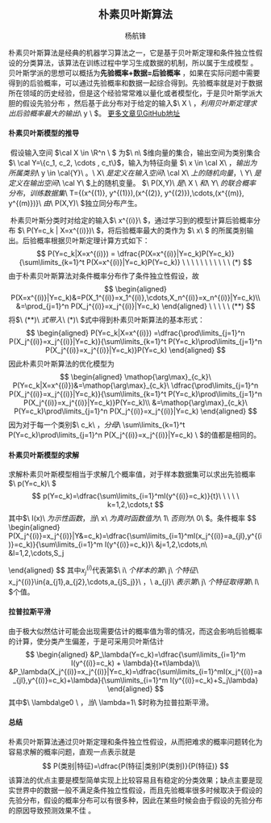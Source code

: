 ## <center>朴素贝叶斯算法</center>

<center>杨航锋</center>

​	朴素贝叶斯算法是经典的机器学习算法之一，它是基于贝叶斯定理和条件独立性假设的分类算法，该算法在训练过程中学习生成数据的机制，所以属于生成模型 。贝叶斯学派的思想可以概括为**先验概率+数据=后验概率** ，如果在实际问题中需要得到的后验概率，可以通过先验概率和数据一起综合得到。先验概率就是对于数据所在领域的历史经验，但是这个经验常常难以量化或者模型化，于是贝叶斯学派大胆的假设先验分布 ，然后基于此分布对于给定的输入$\ X \ $，利用贝叶斯定理求出后验概率最大的输出$\ y \ $。 [更多文章见GitHub地址](https://link.zhihu.com/?target=https%3A//github.com/Fenghuapiao/ML-NOTE)

#### 朴素贝叶斯模型的推导

​	假设输入空间 $\cal X \in \R^n \ $ 为$\ n\ $维向量的集合，输出空间为类别集合 $\ \cal Y=\{c_1, c_2, \cdots , c_t\}$，输入为特征向量 $\ x \in  \cal X\ $，输出为所属类别$\ y \in  \cal{Y}\ $。$\ X\ $是定义在输入空间$\ \cal X\ $上的随机向量，$\ Y\ $是定义在输出空间$\ \cal Y\ $上的随机变量。 $\ P(X,Y)\ $是$\ X \ $和$\ Y\ $的联合概率分布，训练数据集$\ T=\{(x^{(1)}, y^{(1)}),(x^{(2)}, y^{(2)}),\cdots,(x^{(m)}, y^{(m)})\}\ $由$\ P(X,Y)\ $独立同分布产生。

​	朴素贝叶斯分类时对给定的输入$\ x^{(i)}\ $，通过学习到的模型计算后验概率分布 $\ P(Y=c_k | X=x^{(i)})\ $，将后验概率最大的类作为 $\ x\ $ 的所属类别输出。后验概率根据贝叶斯定理计算方式如下：
$$
P(Y=c_k|X=x^{(i)}) = \dfrac{P(X=x^{(i)}|Y=c_k)P(Y=c_k)}{\sum\limits_{k=1}^t P(X=x^{(i)}|Y=c_k)P(Y=c_k)} \ \ \ \ \ \ \ \ \ \ \ (*)
$$
由于朴素贝叶斯算法对条件概率分布作了条件独立性假设，故
$$
\begin{aligned}
P(X=x^{(i)}|Y=c_k)&=P(X_1^{(i)}=x_1^{(i)},\cdots,X_n^{(i)}=x_n^{(i)}|Y=c_k)\\
&=\prod_{j=1}^n P(X_j^{(i)}=x_j^{(i)}|Y=c_k)
\end{aligned} \ \ \ \ \    (**)
$$
将$\ (**)\ $式带入$\ (*)\ $式中得到朴素贝叶斯算法的基本形式：
$$
\begin{aligned}
P(Y=c_k|X=x^{(i)}) =\dfrac{\prod\limits_{j=1}^n P(X_j^{(i)}=x_j^{(i)}|Y=c_k)}{\sum\limits_{k=1}^t P(Y=c_k)\prod\limits_{j=1}^n P(X_j^{(i)}=x_j^{(i)}|Y=c_k)}P(Y=c_k)
\end{aligned}
$$
因此朴素贝叶斯算法的优化模型为
$$
\begin{aligned}
\mathop{\arg\max}_{c_k}\ P(Y=c_k|X=x^{(i)})&=\mathop{\arg\max}_{c_k}\ \dfrac{\prod\limits_{j=1}^n P(X_j^{(i)}=x_j^{(i)}|Y=c_k)}{\sum\limits_{k=1}^t P(Y=c_k)\prod\limits_{j=1}^n P(X_j^{(i)}=x_j^{(i)}|Y=c_k)}P(Y=c_k)\\
&=\mathop{\arg\max}_{c_k}\ P(Y=c_k)\prod\limits_{j=1}^n P(X_j^{(i)}=x_j^{(i)}|Y=c_k)
\end{aligned}
$$
因为对于每一个类别$\ c_k\ $，分母$\ \sum\limits_{k=1}^t P(Y=c_k)\prod\limits_{j=1}^n P(X_j^{(i)}=x_j^{(i)}|Y=c_k) \ $的值都是相同的。

#### 朴素贝叶斯模型的求解

​	求解朴素贝叶斯模型相当于求解几个概率值，对于样本数据集可以求出先验概率$\ p(Y=c_k)\ $
$$
p(Y=c_k)=\dfrac{\sum\limits_{i=1}^mI(y^{(i)}=c_k)}{t}\ \ \ \ \ k=1,2,\cdots,t
$$
其中$\ I(x)\ $为示性函数，当$\ x\ $为真时函数值为$\ 1\ $否则为$\ 0\ $。条件概率
$$
\begin{aligned}
P(X_j^{(i)}=x_j^{(i)}|Y&=c_k)=\dfrac{\sum\limits_{i=1}^mI(x_j^{(i)}=a_{jl},y^{(i)}=c_k)}{\sum\limits_{i=1}^m I(y^{(i)}=c_k)}\\
&j=1,2,\cdots,n\\
&l=1,2,\cdots,S_j

\end{aligned}
$$
其中$x_j^{(i)}$代表第$\ i\ $个样本的第$\ j\ $个特征$\ x_j^{(i)}\in\{a_{j1},a_{j2},\cdots,a_{jS_j}\}\ $，$\ a_{jl}\ $表示第$\ j\ $个特征取得第$\ l\ $个值。

#### 拉普拉斯平滑

​	由于极大似然估计可能会出现需要估计的概率值为零的情况，而这会影响后验概率的计算，使分类产生偏差，于是可采用贝叶斯估计 
$$
\begin{aligned}
&P_\lambda(Y=c_k)=\dfrac{\sum\limits_{i=1}^m I(y^{(i)}=c_k) + \lambda}{t+t\lambda}\\ 
&P_\lambda(X_j^{(i)}=x_j^{(i)}|Y=c_k)=\dfrac{\sum\limits_{i=1}^mI(x_j^{(i)}=a_{jl},y^{(i)}=c_k)+\lambda}{\sum\limits_{i=1}^m I(y^{(i)}=c_k)+S_j\lambda}
\end{aligned}
$$
其中$\ \lambda\ge0 \ $，当$\ \lambda=1\ $时称为拉普拉斯平滑。

#### 总结

​	朴素贝叶斯算法通过贝叶斯定理和条件独立性假设，从而把难求的概率问题转化为容易求解的概率问题，直观一点表示就是
$$
P(类别|特征)=\dfrac{P(特征|类别)P(类别)}{P(特征)}
$$
该算法的优点主要是模型简单实现上比较容易且有稳定的分类效果；缺点主要是现实世界中的数据一般不满足条件独立性假设，而且先验概率很多时候取决于假设的先验分布，假设的概率分布可以有很多种，因此在某些时候会由于假设的先验分布的原因导致预测效果不佳 。